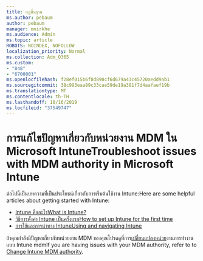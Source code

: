 ```yaml
---
title: กฎพื้นฐาน
ms.author: pebaum
author: pebaum
manager: mnirkhe
ms.audience: Admin
ms.topic: article
ROBOTS: NOINDEX, NOFOLLOW
localization_priority: Normal
ms.collection: Adm_O365
ms.custom:
- "848"
- "6700001"
ms.openlocfilehash: f28ef015b6f8d890cf6d679a43c45720aedd9ab1
ms.sourcegitcommit: 38c993eaa89c33cae59de19a381f7d4aafaef19b
ms.translationtype: MT
ms.contentlocale: th-TH
ms.lasthandoff: 10/16/2019
ms.locfileid: "37549747"
---
```

# <a name="troubleshoot-issues-with-mdm-authority-in-microsoft-intune"></a><span data-ttu-id="40f44-102">การแก้ไขปัญหาเกี่ยวกับหน่วยงาน MDM ใน Microsoft Intune</span><span class="sxs-lookup"><span data-stu-id="40f44-102">Troubleshoot issues with MDM authority in Microsoft Intune</span></span>

<span data-ttu-id="40f44-103">ต่อไปนี้เป็นบทความที่เป็นประโยชน์เกี่ยวกับการเริ่มต้นใช้งาน Intune:</span><span class="sxs-lookup"><span data-stu-id="40f44-103">Here are some helpful articles about getting started with Intune:</span></span>

- [<span data-ttu-id="40f44-104">Intune คืออะไร</span><span class="sxs-lookup"><span data-stu-id="40f44-104">What is Intune?</span></span>](https://docs.microsoft.com/intune/what-is-intune)
- [<span data-ttu-id="40f44-105">วิธีการตั้งค่า Intune เป็นครั้งแรก</span><span class="sxs-lookup"><span data-stu-id="40f44-105">How to set up Intune for the first time</span></span>](https://docs.microsoft.com/intune/setup-steps)
- [<span data-ttu-id="40f44-106">การใช้และการนำทาง Intune</span><span class="sxs-lookup"><span data-stu-id="40f44-106">Using and navigating Intune</span></span>](https://docs.microsoft.com/intune/tutorial-walkthrough-intune-portal)

<span data-ttu-id="40f44-107">ถ้าคุณกำลังมีปัญหาเกี่ยวกับหน่วยงาน MDM ของคุณโปรดดูที่การ[เปลี่ยนแปลงหน่วย](https://docs.microsoft.com/alchemyinsights/change-mdm-authority)งานการทำงานแบบ Intune mdm</span><span class="sxs-lookup"><span data-stu-id="40f44-107">If you are having issues with your MDM authority, refer to to [Change Intune MDM authority](https://docs.microsoft.com/alchemyinsights/change-mdm-authority).</span></span>